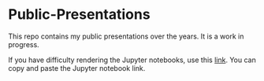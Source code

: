 # Public-Presentations
This repo contains my public presentations over the years.  It is a work in progress.  

If you have difficulty rendering the Jupyter notebooks, use this [link](https://nbviewer.jupyter.org/).  You can copy and paste the Jupyter notebook link.
